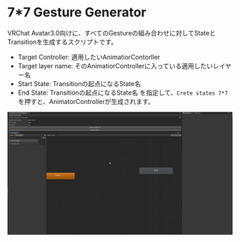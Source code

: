 # 7*7 Gesture Generator
VRChat Avatar3.0向けに、すべてのGestureの組み合わせに対してStateとTransitionを生成するスクリプトです。
* Target Controller: 適用したいAnimatiorContorller
* Target layer name: そのAnimatiorControllerに入っている適用したいレイヤー名
* Start State: Transitionの起点になるState名
* End State: Transitionの起点になるState名
を指定して、`Crete states 7*7` を押すと、AnimatorControllerが生成されます。

<img src="Documents/img/statemachine.gif" />